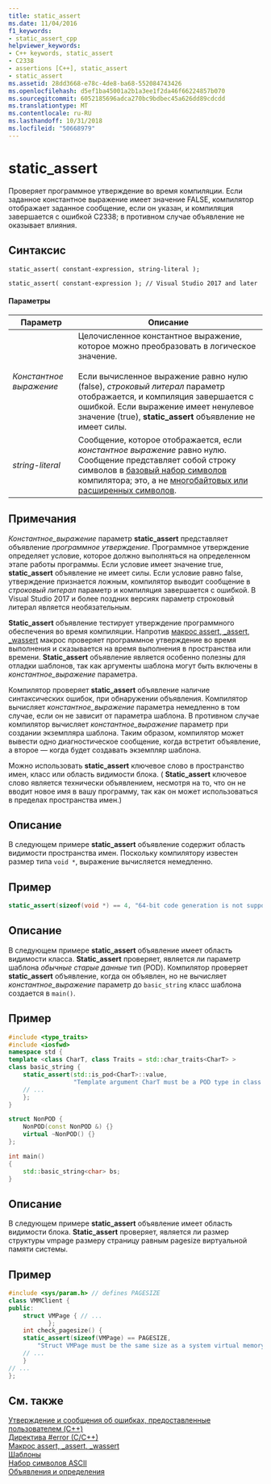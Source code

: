 ```yaml
---
title: static_assert
ms.date: 11/04/2016
f1_keywords:
- static_assert_cpp
helpviewer_keywords:
- C++ keywords, static_assert
- C2338
- assertions [C++], static_assert
- static_assert
ms.assetid: 28dd3668-e78c-4de8-ba68-552084743426
ms.openlocfilehash: d5ef1ba45001a2b1a3ee1f2da46f66224857b070
ms.sourcegitcommit: 6052185696adca270bc9bdbec45a626dd89cdcdd
ms.translationtype: MT
ms.contentlocale: ru-RU
ms.lasthandoff: 10/31/2018
ms.locfileid: "50668979"
---
```

# <a name="staticassert"></a>static_assert

Проверяет программное утверждение во время компиляции. Если заданное константное выражение имеет значение FALSE, компилятор отображает заданное сообщение, если он указан, и компиляция завершается с ошибкой C2338; в противном случае объявление не оказывает влияния.

## <a name="syntax"></a>Синтаксис

```
static_assert( constant-expression, string-literal );

static_assert( constant-expression ); // Visual Studio 2017 and later
```

#### <a name="parameters"></a>Параметры

|Параметр|Описание|
|---------------|-----------------|
|*Константное выражение*|Целочисленное константное выражение, которое можно преобразовать в логическое значение.<br /><br /> Если вычисленное выражение равно нулю (false), *строковый литерал* параметр отображается, и компиляция завершается с ошибкой. Если выражение имеет ненулевое значение (true), **static_assert** объявление не имеет силы.|
|*string-literal*|Сообщение, которое отображается, если *константное выражение* равно нулю. Сообщение представляет собой строку символов в [базовый набор символов](../c-language/ascii-character-set.md) компилятора; это, а не [многобайтовых или расширенных символов](../c-language/multibyte-and-wide-characters.md).|

## <a name="remarks"></a>Примечания

*Константное_выражение* параметр **static_assert** представляет объявление *программное утверждение*. Программное утверждение определяет условие, которое должно выполняться на определенном этапе работы программы. Если условие имеет значение true, **static_assert** объявление не имеет силы. Если условие равно false, утверждение признается ложным, компилятор выводит сообщение в *строковый литерал* параметр и компиляция завершается с ошибкой. В Visual Studio 2017 и более поздних версиях параметр строковый литерал является необязательным.

**Static_assert** объявление тестирует утверждение программного обеспечения во время компиляции. Напротив [макрос assert, _assert, _wassert](../c-runtime-library/reference/assert-macro-assert-wassert.md) макрос проверяет программное утверждение во время выполнения и сказывается на время выполнения в пространства или времени. **Static_assert** объявление является особенно полезны для отладки шаблонов, так как аргументы шаблона могут быть включены в *константное_выражение* параметра.

Компилятор проверяет **static_assert** объявление наличие синтаксических ошибок, при обнаружении объявления. Компилятор вычисляет *константное_выражение* параметра немедленно в том случае, если он не зависит от параметра шаблона. В противном случае компилятор вычисляет *константное_выражение* параметр при создании экземпляра шаблона. Таким образом, компилятор может вывести одно диагностическое сообщение, когда встретит объявление, а второе — когда будет создавать экземпляр шаблона.

Можно использовать **static_assert** ключевое слово в пространство имен, класс или область видимости блока. ( **Static_assert** ключевое слово является технически объявлением, несмотря на то, что он не вводит новое имя в вашу программу, так как он может использоваться в пределах пространства имен.)

## <a name="description"></a>Описание

В следующем примере **static_assert** объявление содержит область видимости пространства имен. Поскольку компилятору известен размер типа `void *`, выражение вычисляется немедленно.

## <a name="example"></a>Пример

```cpp
static_assert(sizeof(void *) == 4, "64-bit code generation is not supported.");
```

## <a name="description"></a>Описание

В следующем примере **static_assert** объявление имеет область видимости класса. **Static_assert** проверяет, является ли параметр шаблона *обычные старые данные* тип (POD). Компилятор проверяет **static_assert** объявление, когда он объявлен, но не вычисляет *константное_выражение* параметр до `basic_string` класс шаблона создается в `main()`.

## <a name="example"></a>Пример

```cpp
#include <type_traits>
#include <iosfwd>
namespace std {
template <class CharT, class Traits = std::char_traits<CharT> >
class basic_string {
    static_assert(std::is_pod<CharT>::value,
                  "Template argument CharT must be a POD type in class template basic_string");
    // ...
    };
}

struct NonPOD {
    NonPOD(const NonPOD &) {}
    virtual ~NonPOD() {}
};

int main()
{
    std::basic_string<char> bs;
}
```

## <a name="description"></a>Описание

В следующем примере **static_assert** объявление имеет область видимости блока. **Static_assert** проверяет, является ли размер структуры vmpage размеру страницу равным pagesize виртуальной памяти системы.

## <a name="example"></a>Пример

```cpp
#include <sys/param.h> // defines PAGESIZE
class VMMClient {
public:
    struct VMPage { // ...
           };
    int check_pagesize() {
    static_assert(sizeof(VMPage) == PAGESIZE,
        "Struct VMPage must be the same size as a system virtual memory page.");
    // ...
    }
// ...
};
```

## <a name="see-also"></a>См. также

[Утверждение и сообщения об ошибках, предоставленные пользователем (C++)](../cpp/assertion-and-user-supplied-messages-cpp.md)<br/>
[Директива #error (C/C++)](../preprocessor/hash-error-directive-c-cpp.md)<br/>
[Макрос assert, _assert, _wassert](../c-runtime-library/reference/assert-macro-assert-wassert.md)<br/>
[Шаблоны](../cpp/templates-cpp.md)<br/>
[Набор символов ASCII](../c-language/ascii-character-set.md)<br/>
[Объявления и определения](declarations-and-definitions-cpp.md)